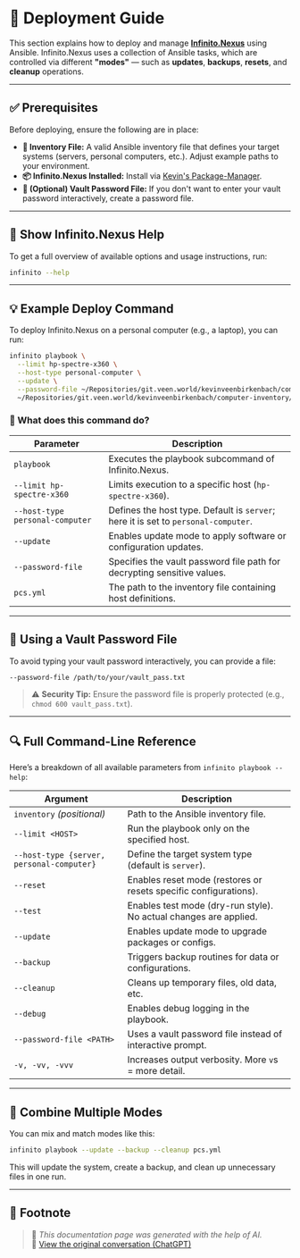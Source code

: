 # 🚀 Deployment Guide

This section explains how to deploy and manage **[Infinito.Nexus](https://infinito.nexus)** using Ansible. Infinito.Nexus uses a collection of Ansible tasks, which are controlled via different **"modes"** — such as **updates**, **backups**, **resets**, and **cleanup** operations.

---

## ✅ Prerequisites

Before deploying, ensure the following are in place:

- **🧭 Inventory File:** A valid Ansible inventory file that defines your target systems (servers, personal computers, etc.). Adjust example paths to your environment.
- **📦 Infinito.Nexus Installed:** Install via [Kevin's Package-Manager](https://github.com/kevinveenbirkenbach/package-manager).
- **🔐 (Optional) Vault Password File:** If you don't want to enter your vault password interactively, create a password file.

---

## 📘 Show Infinito.Nexus Help

To get a full overview of available options and usage instructions, run:

```bash
infinito --help
```

---

## 💡 Example Deploy Command

To deploy Infinito.Nexus on a personal computer (e.g., a laptop), you can run:

```bash
infinito playbook \
  --limit hp-spectre-x360 \
  --host-type personal-computer \
  --update \
  --password-file ~/Repositories/git.veen.world/kevinveenbirkenbach/computer-inventory/.pass/general.txt \
  ~/Repositories/git.veen.world/kevinveenbirkenbach/computer-inventory/pcs.yml
```

### 🧠 What does this command do?

| Parameter | Description |
|----------|-------------|
| `playbook` | Executes the playbook subcommand of Infinito.Nexus. |
| `--limit hp-spectre-x360` | Limits execution to a specific host (`hp-spectre-x360`). |
| `--host-type personal-computer` | Defines the host type. Default is `server`; here it is set to `personal-computer`. |
| `--update` | Enables update mode to apply software or configuration updates. |
| `--password-file` | Specifies the vault password file path for decrypting sensitive values. |
| `pcs.yml` | The path to the inventory file containing host definitions. |

---

## 🔐 Using a Vault Password File

To avoid typing your vault password interactively, you can provide a file:

```bash
--password-file /path/to/your/vault_pass.txt
```

> ⚠️ **Security Tip:** Ensure the password file is properly protected (e.g., `chmod 600 vault_pass.txt`).

---

## 🔍 Full Command-Line Reference

Here’s a breakdown of all available parameters from `infinito playbook --help`:

| Argument | Description |
|----------|-------------|
| `inventory` *(positional)* | Path to the Ansible inventory file. |
| `--limit <HOST>` | Run the playbook only on the specified host. |
| `--host-type {server, personal-computer}` | Define the target system type (default is `server`). |
| `--reset` | Enables reset mode (restores or resets specific configurations). |
| `--test` | Enables test mode (dry-run style). No actual changes are applied. |
| `--update` | Enables update mode to upgrade packages or configs. |
| `--backup` | Triggers backup routines for data or configurations. |
| `--cleanup` | Cleans up temporary files, old data, etc. |
| `--debug` | Enables debug logging in the playbook. |
| `--password-file <PATH>` | Uses a vault password file instead of interactive prompt. |
| `-v, -vv, -vvv` | Increases output verbosity. More `v`s = more detail. |

---

## 🔧 Combine Multiple Modes

You can mix and match modes like this:

```bash
infinito playbook --update --backup --cleanup pcs.yml
```

This will update the system, create a backup, and clean up unnecessary files in one run.

---

## 📝 Footnote

> 📄 *This documentation page was generated with the help of AI.*  
> 🤖 [View the original conversation (ChatGPT)](https://chatgpt.com/share/67ecfe25-3fb8-800f-923d-8cd3fc4efd2f)